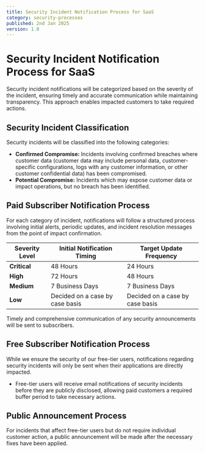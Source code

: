 ```yaml
---
title: Security Incident Notification Process for SaaS
category: security-processes
published: 2nd Jan 2025
version: 1.0
---
```


# Security Incident Notification Process for SaaS

Security incident notifications will be categorized based on the severity of the incident, ensuring timely and accurate communication while maintaining transparency. This approach enables impacted customers to take required actions.

## Security Incident Classification

Security incidents will be classified into the following categories:

- **Confirmed Compromise:** Incidents involving confirmed breaches where customer data (customer data may include personal data, customer-specific configurations, logs with any customer information, or other customer confidential data) has been compromised.
- **Potential Compromise:** Incidents which may expose customer data or impact operations, but no breach has been identified.

## Paid Subscriber Notification Process

For each category of incident, notifications will follow a structured process involving initial alerts, periodic updates, and incident resolution messages from the point of impact confirmation.

| Severity Level | Initial Notification Timing | Target Update Frequency |
|----------------|-----------------------------|--------------------------|
| **Critical**   | 48 Hours                    | 24 Hours                 |
| **High**       | 72 Hours                    | 48 Hours                 |
| **Medium**     | 7 Business Days             | 7 Business Days          |
| **Low**        | Decided on a case by case basis  |  Decided on a case by case basis |

Timely and comprehensive communication of any security announcements will be sent to subscribers.

## Free Subscriber Notification Process

While we ensure the security of our free-tier users, notifications regarding security incidents will only be sent when their applications are directly impacted.

- Free-tier users will receive email notifications of security incidents before they are publicly disclosed, allowing paid customers a required buffer period to take necessary actions.

## Public Announcement Process

For incidents that affect free-tier users but do not require individual customer action, a public announcement will be made after the necessary fixes have been applied.
